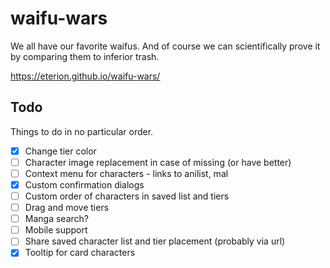 # waifu-wars

We all have our favorite waifus. And of course we can scientifically prove it by
comparing them to inferior trash.

https://eterion.github.io/waifu-wars/

## Todo

Things to do in no particular order.

- [x] Change tier color
- [ ] Character image replacement in case of missing (or have better)
- [ ] Context menu for characters - links to anilist, mal
- [x] Custom confirmation dialogs
- [ ] Custom order of characters in saved list and tiers
- [ ] Drag and move tiers
- [ ] Manga search?
- [ ] Mobile support
- [ ] Share saved character list and tier placement (probably via url)
- [x] Tooltip for card characters
